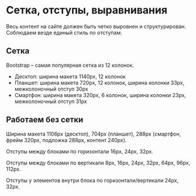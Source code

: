 # Сетка, отступы, выравнивания
Весь контент на сайте должен быть четко выровнен и  структурирован. Соблюдаем везде единый стиль по отступам.

## Сетка
Bootstrap &ndash; самая популярная сетка из 12 колонок.
- Десктоп: ширина макета 1140px, 12 колонок
- Планшет: ширина макета 720px, 12 колонок, ширина колонки 33px, межколоночный отступ 30px
- Смартфон: ширина макета 320px, 6 колонок, ширина колонки 23px, межколоночный отступ 31px

## Работаем без сетки
Ширина макета 1106px (десктоп), 704px (планшет), 288px (смартфон, фрейм 320px, подложка 288px, контент 240px).

Отступы между блоками по горизонтали 16px, 24px, 32px.

Отступы между блоками по вертикали 8px, 16px, 24px, 32px, 64px, 96px, 112px.

Отступы у элементов внутри блока по горизонтали/вертикали 24px, 32px.

